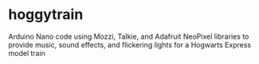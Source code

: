 # hoggytrain
Arduino Nano code using Mozzi, Talkie, and Adafruit NeoPixel libraries to provide music, sound effects, and flickering lights for a Hogwarts Express model train

